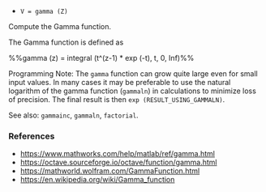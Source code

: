 - `V = gamma (Z)`

Compute the Gamma function.

The Gamma function is defined as

%%gamma (z) = integral (t^(z-1) \* exp (-t), t, 0, Inf)%%

Programming Note: The `gamma` function can grow quite large even for small
input values. In many cases it may be preferable to use the natural logarithm
of the gamma function (`gammaln`) in calculations to minimize loss of
precision. The final result is then `exp (RESULT_USING_GAMMALN)`.

See also: `gammainc`, `gammaln`, `factorial`.

### References

- https://www.mathworks.com/help/matlab/ref/gamma.html
- https://octave.sourceforge.io/octave/function/gamma.html
- https://mathworld.wolfram.com/GammaFunction.html
- https://en.wikipedia.org/wiki/Gamma_function

